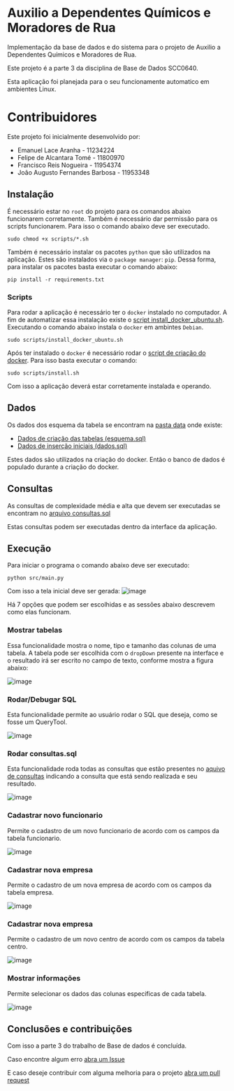 # Auxilio a Dependentes Químicos e Moradores de Rua
Implementação da base de dados e do sistema para o projeto de Auxilio a Dependentes Químicos e Moradores de Rua.

Este projeto é a parte 3 da disciplina de Base de Dados SCC0640.

Esta aplicação foi planejada para o seu funcionamente automatico em ambientes Linux.

# Contribuidores
Este projeto foi inicialmente desenvolvido por:

- Emanuel Lace Aranha - 11234224
- Felipe de Alcantara Tomé - 11800970
- Francisco Reis Nogueira - 11954374
- João Augusto Fernandes Barbosa - 11953348


## Instalação

É necessário estar no `root` do projeto para os comandos abaixo funcionarem corretamente. 
Também é necessário dar permissão para os scripts funcionarem. Para isso o comando abaixo deve ser executado.

```
sudo chmod +x scripts/*.sh
```

Também é necessário instalar os pacotes `python` que são utilizados na aplicação. Estes são instalados via o `package manager`: `pip`. Dessa forma, para instalar os pacotes basta executar o comando abaixo:

```
pip install -r requirements.txt
```

### Scripts

Para rodar a aplicação é necessário ter o `docker` instalado no computador. A fim de automatizar essa instalação existe o [script install_docker_ubuntu.sh](https://github.com/Franreno/AuxilioDepQuim/blob/main/scripts/install_docker_ubuntu.sh). Executando o comando abaixo instala o `docker` em ambintes `Debian`.
```
sudo scripts/install_docker_ubuntu.sh
```


Após ter instalado o `docker` é necessário rodar o [script de criação do docker](https://github.com/Franreno/AuxilioDepQuim/blob/main/scripts/install.sh). Para isso basta executar o comando: 
```
sudo scripts/install.sh
```

Com isso a aplicação deverá estar corretamente instalada e operando.

## Dados

Os dados dos esquema da tabela se encontram na [pasta data](https://github.com/Franreno/AuxilioDepQuim/tree/main/data) onde existe:
- [Dados de criação das tabelas (esquema.sql)](https://github.com/Franreno/AuxilioDepQuim/blob/main/data/esquema.sql)
- [Dados de inserção iniciais (dados.sql)](https://github.com/Franreno/AuxilioDepQuim/blob/main/data/dados.sql)

Estes dados são utilizados na criação do docker. Então o banco de dados é populado durante a criação do docker.

## Consultas

As consultas de complexidade média e alta que devem ser executadas se encontram no [arquivo consultas.sql](https://github.com/Franreno/AuxilioDepQuim/blob/main/data/consultas.sql)

Estas consultas podem ser executadas dentro da interface da aplicação.

## Execução

Para iniciar o programa o comando abaixo deve ser executado:
```
python src/main.py
```

Com isso a tela inicial deve ser gerada:
![image](https://user-images.githubusercontent.com/67326251/206812965-52145625-1611-49c2-a353-98ef0679c2c6.png)

Há 7 opções que podem ser escolhidas e as sessões abaixo descrevem como elas funcionam.

### Mostrar tabelas

Essa funcionalidade mostra o nome, tipo e tamanho das colunas de uma tabela. A tabela pode ser escolhida com o `dropDown` presente na interface e o resultado irá ser escrito no campo de texto, conforme mostra a figura abaixo:

![image](https://user-images.githubusercontent.com/67326251/206813158-cc5b7e6b-1599-4cdb-9eba-ae26cd8b85d0.png)

### Rodar/Debugar SQL

Esta funcionalidade permite ao usuário rodar o SQL que deseja, como se fosse um QueryTool. 

![image](https://user-images.githubusercontent.com/67326251/206813201-0392dbba-f107-4cc3-b938-d14319e2b8dd.png)

### Rodar consultas.sql

Esta funcionalidade roda todas as consultas que estão presentes no [aquivo de consultas](https://github.com/Franreno/AuxilioDepQuim/blob/main/data/consultas.sql) indicando a consulta que está sendo realizada e seu resultado.

![image](https://user-images.githubusercontent.com/67326251/206813313-df89dcd3-059b-4a24-ab90-c151ecbc5f6c.png)


### Cadastrar novo funcionario

Permite o cadastro de um novo funcionario de acordo com os campos da tabela funcionario.

![image](https://user-images.githubusercontent.com/67326251/206813322-3502df1a-49a6-4588-b023-2c22794a0b1a.png)

### Cadastrar nova empresa

Permite o cadastro de um nova empresa de acordo com os campos da tabela empresa.

![image](https://user-images.githubusercontent.com/67326251/206813328-6bcaacaa-cc34-41ea-942b-856a34596140.png)


### Cadastrar nova empresa

Permite o cadastro de um novo centro de acordo com os campos da tabela centro.

![image](https://user-images.githubusercontent.com/67326251/206813403-83a81481-c6eb-4c24-95f3-325da75c7e08.png)

### Mostrar informações

Permite selecionar os dados das colunas especificas de cada tabela.

![image](https://user-images.githubusercontent.com/67326251/206813500-6e0faa33-4662-4de8-aaf5-91e2cb921063.png)


## Conclusões e contribuições

Com isso a parte 3 do trabalho de Base de dados é concluída.

Caso encontre algum erro [abra um Issue](https://github.com/Franreno/AuxilioDepQuim/issues/new)

E caso deseje contribuir com alguma melhoria para o projeto [abra um pull request](https://github.com/Franreno/AuxilioDepQuim/pulls)
